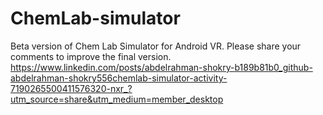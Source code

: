# ChemLab-simulator
Beta version of Chem Lab Simulator for Android VR. Please share your comments to improve the final version.
https://www.linkedin.com/posts/abdelrahman-shokry-b189b81b0_github-abdelrahman-shokry556chemlab-simulator-activity-7190265500411576320-nxr_?utm_source=share&utm_medium=member_desktop
